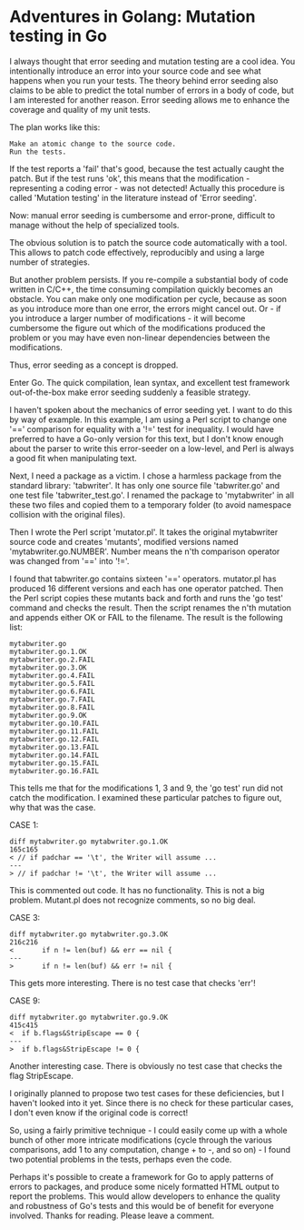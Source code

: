 
Adventures in Golang: Mutation testing in Go
============================================

I always thought that error seeding and mutation testing are a cool idea. You intentionally introduce an error into your source code and see what happens when you run your tests. The theory behind error seeding also claims to be able to predict the total number of errors in a body of code, but I am interested for another reason. Error seeding allows me to enhance the coverage and quality of my unit tests.

The plan works like this:

	Make an atomic change to the source code.
	Run the tests.

If the test reports a 'fail' that's good, because the test actually caught the patch. But if the test runs 'ok', this means that the modification - representing a coding error - was not detected! Actually this procedure is called 'Mutation testing' in the literature instead of 'Error seeding'.

Now: manual error seeding is cumbersome and error-prone,  difficult to manage without the help of specialized tools. 

The obvious solution is to patch the source code automatically with a tool. This allows to patch code effectively, reproducibly and using a large number of strategies.

But another problem persists. If you re-compile a substantial body of code written in C/C++, the time consuming compilation quickly becomes an obstacle. You can make only one modification per cycle, because as soon as you introduce more than one error, the errors might cancel out. Or - if you introduce a larger number of modifications - it will become cumbersome the figure out which of the modifications produced the problem or you may have even non-linear dependencies between the modifications.

Thus, error seeding as a concept is dropped.

Enter Go. The quick compilation, lean syntax, and excellent test framework out-of-the-box make error seeding suddenly a feasible strategy.

I haven't spoken about the mechanics of error seeding yet. I want to do this by way of example. In this example, I am using a Perl script to change one '==' comparison for equality with a '!=' test for inequality. I would have preferred to have a Go-only version for this text, but I don't know enough about the parser to write this error-seeder on a low-level, and Perl is always a good fit when manipulating text.

Next, I need a package as a victim. I chose a harmless package from the standard library: 'tabwriter'. It has only one source file 'tabwriter.go' and one test file 'tabwriter_test.go'. I renamed the package to 'mytabwriter' in all these two files and copied them to a temporary folder (to avoid namespace collision with the original files).

Then I wrote the Perl script 'mutator.pl'. It takes the original mytabwriter source code and creates 'mutants',  modified versions named 'mytabwriter.go.NUMBER'. Number means the n'th comparison operator was changed from '==' into '!='.

I found that tabwriter.go contains sixteen '==' operators. mutator.pl has produced 16 different versions and each has one operator patched. Then the Perl script copies these mutants back and forth and runs the 'go test' command and checks the result. Then the script renames the n'th mutation and appends either OK or FAIL to the filename. The result is the following list:

	mytabwriter.go
	mytabwriter.go.1.OK
	mytabwriter.go.2.FAIL
	mytabwriter.go.3.OK
	mytabwriter.go.4.FAIL
	mytabwriter.go.5.FAIL
	mytabwriter.go.6.FAIL
	mytabwriter.go.7.FAIL
	mytabwriter.go.8.FAIL
	mytabwriter.go.9.OK
	mytabwriter.go.10.FAIL
	mytabwriter.go.11.FAIL
	mytabwriter.go.12.FAIL
	mytabwriter.go.13.FAIL
	mytabwriter.go.14.FAIL
	mytabwriter.go.15.FAIL
	mytabwriter.go.16.FAIL

This tells me that for the modifications 1, 3 and 9, the 'go test' run did not catch the modification. I examined these particular patches to figure out, why that was the case.

CASE 1:

	diff mytabwriter.go mytabwriter.go.1.OK
	165c165
	< // if padchar == '\t', the Writer will assume ...
	---
	> // if padchar != '\t', the Writer will assume ...

This is commented out code. It has no functionality. This is not a big problem. Mutant.pl does not recognize comments, so no big deal.

CASE 3:

	diff mytabwriter.go mytabwriter.go.3.OK
	216c216
	<       if n != len(buf) && err == nil {
	---
	>       if n != len(buf) && err != nil {

This gets more interesting. There is no test case that checks 'err'!

CASE 9:

	diff mytabwriter.go mytabwriter.go.9.OK
	415c415
	<  if b.flags&StripEscape == 0 {
	---
	>  if b.flags&StripEscape != 0 { 

Another interesting case. There is obviously no test case that checks the flag StripEscape.

I originally planned to propose two test cases for these deficiencies, but I haven't looked into it yet. Since there is no check for these particular cases, I don't even know if the original code is correct!

So, using a fairly primitive technique - I could easily come up with a whole bunch of other more intricate modifications (cycle through the various comparisons, add 1 to any computation, change + to -, and so on) - I found two potential problems in the tests, perhaps even the code.

Perhaps it's possible to create a framework for Go to apply patterns of errors to packages, and produce some nicely formatted HTML output to report the problems. This would allow developers to enhance the quality and robustness of Go's tests and this would be of benefit for everyone involved. Thanks for reading. Please leave a comment.
